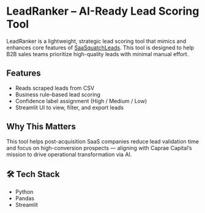 # LeadRanker – AI-Ready Lead Scoring Tool 

LeadRanker is a lightweight, strategic lead scoring tool that mimics and enhances core features of [SaaSquatchLeads](https://www.saasquatchleads.com). This tool is designed to help B2B sales teams prioritize high-quality leads with minimal manual effort.

##  Features
- Reads scraped leads from CSV
- Business rule–based lead scoring
- Confidence label assignment (High / Medium / Low)
- Streamlit UI to view, filter, and export leads

##  Why This Matters
This tool helps post-acquisition SaaS companies reduce lead validation time and focus on high-conversion prospects — aligning with Caprae Capital’s mission to drive operational transformation via AI.

## 🛠 Tech Stack
- Python
- Pandas
- Streamlit



